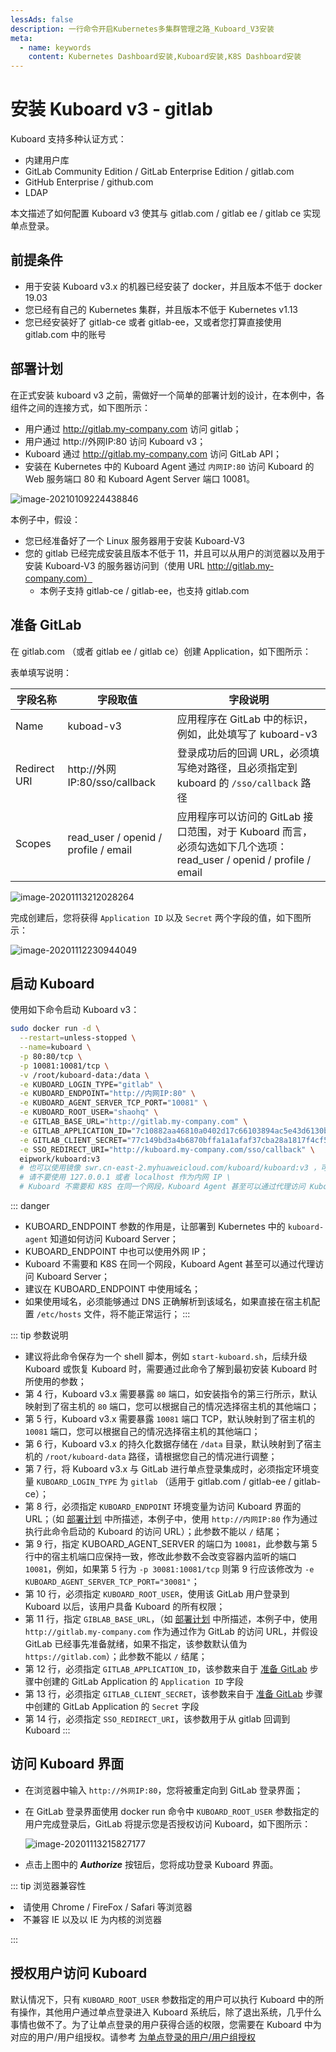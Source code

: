 ```yaml
---
lessAds: false
description: 一行命令开启Kubernetes多集群管理之路_Kuboard_V3安装
meta:
  - name: keywords
    content: Kubernetes Dashboard安装,Kuboard安装,K8S Dashboard安装
---
```


# 安装 Kuboard v3 - gitlab

<AdSenseTitle/>

Kuboard 支持多种认证方式：

* 内建用户库
* GitLab Community Edition / GitLab Enterprise Edition / gitlab.com
* GitHub Enterprise / github.com
* LDAP

本文描述了如何配置 Kuboard v3 使其与 gitlab.com / gitlab ee / gitlab ce 实现单点登录。

## 前提条件

* 用于安装 Kuboard v3.x 的机器已经安装了 docker，并且版本不低于 docker 19.03
* 您已经有自己的 Kubernetes 集群，并且版本不低于 Kubernetes v1.13
* 您已经安装好了 gitlab-ce 或者 gitlab-ee，又或者您打算直接使用 gitlab.com 中的账号

## 部署计划

在正式安装 kuboard v3 之前，需做好一个简单的部署计划的设计，在本例中，各组件之间的连接方式，如下图所示：

* 用户通过 http://gitlab.my-company.com 访问 gitlab；
* 用户通过 http://外网IP:80 访问 Kuboard v3；
* Kuboard 通过 http://gitlab.my-company.com 访问 GitLab API；
* 安装在 Kubernetes 中的 Kuboard Agent 通过 `内网IP:80` 访问 Kuboard 的 Web 服务端口 80 和 Kuboard Agent Server 端口 10081。


![image-20210109224438846](./install-gitlab.assets/image-20210120224425355.png)

本例子中，假设：

* 您已经准备好了一个 Linux 服务器用于安装 Kuboard-V3
* 您的 gitlab 已经完成安装且版本不低于 11，并且可以从用户的浏览器以及用于安装 Kuboard-V3 的服务器访问到（使用 URL http://gitlab.my-company.com）
  * 本例子支持 gitlab-ce / gitlab-ee，也支持 gitlab.com



## 准备 GitLab

在 gitlab.com （或者 gitlab ee / gitlab ce）创建 Application，如下图所示：

表单填写说明：

| 字段名称     | 字段取值                                   | 字段说明                                                     |
| ------------ | ------------------------------------------ | ------------------------------------------------------------ |
| Name         | kuboad-v3                                  | 应用程序在 GitLab 中的标识，例如，此处填写了 kuboard-v3      |
| Redirect URI | http://外网IP:80/sso/callback | 登录成功后的回调 URL，必须填写绝对路径，且必须指定到 kuboard 的 `/sso/callback` 路径 |
| Scopes       | read_user / openid / profile / email       | 应用程序可以访问的 GitLab 接口范围，对于 Kuboard 而言，必须勾选如下几个选项： read_user / openid / profile / email |

![image-20201113212028264](./install-gitlab.assets/image-20201113212028264.png)



完成创建后，您将获得 `Application ID` 以及 `Secret` 两个字段的值，如下图所示：

![image-20201112230944049](./install-gitlab.assets/image-20201112230944049.png)

## 启动 Kuboard

使用如下命令启动 Kuboard v3：
``` sh
sudo docker run -d \
  --restart=unless-stopped \
  --name=kuboard \
  -p 80:80/tcp \
  -p 10081:10081/tcp \
  -v /root/kuboard-data:/data \
  -e KUBOARD_LOGIN_TYPE="gitlab" \
  -e KUBOARD_ENDPOINT="http://内网IP:80" \
  -e KUBOARD_AGENT_SERVER_TCP_PORT="10081" \
  -e KUBOARD_ROOT_USER="shaohq" \
  -e GITLAB_BASE_URL="http://gitlab.my-company.com" \
  -e GITLAB_APPLICATION_ID="7c10882aa46810a0402d17c66103894ac5e43d6130b81c17f7f2d8ae182040b5" \
  -e GITLAB_CLIENT_SECRET="77c149bd3a4b6870bffa1a1afaf37cba28a1817f4cf518699065f5a8fe958889" \
  -e SSO_REDIRECT_URI="http://kuboard.my-company.com/sso/callback" \
  eipwork/kuboard:v3
  # 也可以使用镜像 swr.cn-east-2.myhuaweicloud.com/kuboard/kuboard:v3 ，可以更快地完成镜像下载。
  # 请不要使用 127.0.0.1 或者 localhost 作为内网 IP \
  # Kuboard 不需要和 K8S 在同一个网段，Kuboard Agent 甚至可以通过代理访问 Kuboard Server \
```

::: danger 
* KUBOARD_ENDPOINT 参数的作用是，让部署到 Kubernetes 中的 `kuboard-agent` 知道如何访问 Kuboard Server；
* KUBOARD_ENDPOINT 中也可以使用外网 IP；
* Kuboard 不需要和 K8S 在同一个网段，Kuboard Agent 甚至可以通过代理访问 Kuboard Server；
* 建议在 KUBOARD_ENDPOINT 中使用域名；
* 如果使用域名，必须能够通过 DNS 正确解析到该域名，如果直接在宿主机配置 `/etc/hosts` 文件，将不能正常运行；
:::

::: tip 参数说明
* 建议将此命令保存为一个 shell 脚本，例如 `start-kuboard.sh`，后续升级 Kuboard 或恢复 Kuboard 时，需要通过此命令了解到最初安装 Kuboard 时所使用的参数；
* 第 4 行，Kuboard v3.x 需要暴露 `80` 端口，如安装指令的第三行所示，默认映射到了宿主机的 `80` 端口，您可以根据自己的情况选择宿主机的其他端口；
* 第 5 行，Kuboard v3.x 需要暴露 `10081` 端口 TCP，默认映射到了宿主机的 `10081` 端口，您可以根据自己的情况选择宿主机的其他端口；
* 第 6 行，Kuboard v3.x 的持久化数据存储在 `/data` 目录，默认映射到了宿主机的 `/root/kuboard-data` 路径，请根据您自己的情况进行调整；
* 第 7 行，将 Kuboard v3.x 与 GitLab 进行单点登录集成时，必须指定环境变量 `KUBOARD_LOGIN_TYPE` 为 `gitlab` （适用于 gitlab.com / gitlab-ee / gitlab-ce）；
* 第 8 行，必须指定 `KUBOARD_ENDPOINT` 环境变量为访问 Kuboard 界面的 URL；（如 [部署计划](#部署计划) 中所描述，本例子中，使用 `http://内网IP:80` 作为通过执行此命令启动的 Kuboard 的访问 URL）；此参数不能以 `/` 结尾；
* 第 9 行，指定 KUBOARD_AGENT_SERVER 的端口为 `10081`，此参数与第 5 行中的宿主机端口应保持一致，修改此参数不会改变容器内监听的端口 `10081`，例如，如果第 5 行为 `-p 30081:10081/tcp` 则第 9 行应该修改为 `-e KUBOARD_AGENT_SERVER_TCP_PORT="30081"`；
* 第 10 行，必须指定 `KUBOARD_ROOT_USER`，使用该 GitLab 用户登录到 Kuboard 以后，该用户具备 Kuboard 的所有权限；
* 第 11 行，指定 `GIBLAB_BASE_URL`，（如 [部署计划](#部署计划) 中所描述，本例子中，使用 `http://gitlab.my-company.com` 作为通过作为 GitLab 的访问 URL，并假设 GitLab 已经事先准备就绪，如果不指定，该参数默认值为 `https://gitlab.com`）；此参数不能以 `/` 结尾；
* 第 12 行，必须指定 `GITLAB_APPLICATION_ID`，该参数来自于 [准备 GitLab](#准备-gitlab) 步骤中创建的 GitLab  Application 的 `Application ID` 字段
* 第 13 行，必须指定 `GITLAB_CLIENT_SECRET`，该参数来自于 [准备 GitLab](#准备-gitlab) 步骤中创建的 GitLab  Application 的 `Secret` 字段
* 第 14 行，必须指定 `SSO_REDIRECT_URI`，该参数用于从 gitlab 回调到 Kuboard
:::

## 访问 Kuboard 界面

* 在浏览器中输入 `http://外网IP:80`，您将被重定向到 GitLab 登录界面；
* 在 GitLab 登录界面使用 docker run 命令中 `KUBOARD_ROOT_USER` 参数指定的用户完成登录后，GitLab 将提示您是否授权访问 Kuboard，如下图所示：

  ![image-20201113215827177](./install-gitlab.assets/image-20201113215827177.png)

* 点击上图中的 ***Authorize*** 按钮后，您将成功登录 Kuboard 界面。

::: tip 浏览器兼容性

<li>请使用 Chrome / FireFox / Safari 等浏览器</li>
<li>不兼容 IE 以及以 IE 为内核的浏览器</li>

:::


## 授权用户访问 Kuboard

默认情况下，只有 `KUBOARD_ROOT_USER` 参数指定的用户可以执行 Kuboard 中的所有操作，其他用户通过单点登录进入 Kuboard 系统后，除了退出系统，几乎什么事情也做不了。为了让单点登录的用户获得合适的权限，您需要在 Kuboard 中为对应的用户/用户组授权。请参考 [为单点登录的用户/用户组授权](./auth-user-sso.html)
